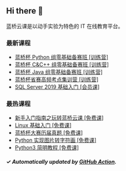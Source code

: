 ## Hi there 👋

蓝桥云课是以动手实验为特色的 IT 在线教育平台。

### 最新课程

<!-- LATEST:START -->
- [蓝桥杯 Python 组零基础备赛班 [训练营]](https://www.lanqiao.cn/courses/17169/)
- [蓝桥杯 C&amp;C++ 组零基础备赛班 [训练营]](https://www.lanqiao.cn/courses/17170/)
- [蓝桥杯 Java 组零基础备赛班 [训练营]](https://www.lanqiao.cn/courses/17171/)
- [蓝桥杯省赛高频考点集训营 [训练营]](https://www.lanqiao.cn/courses/18397/)
- [SQL Server 2019 基础入门 [会员课]](https://www.lanqiao.cn/courses/2703/)
<!-- LATEST:END -->

### 最热课程

<!-- HOTEST:START -->
- [新手入门指南之玩转蓝桥云课 [免费课]](https://www.lanqiao.cn/courses/63/)
- [Linux 基础入门 [免费课]](https://www.lanqiao.cn/courses/1/)
- [蓝桥杯大赛历届真题 [免费课]](https://www.lanqiao.cn/courses/2786/)
- [Python 实现图片转字符画 [免费课]](https://www.lanqiao.cn/courses/370/)
- [Python3 简明教程 [免费课]](https://www.lanqiao.cn/courses/596/)
<!-- HOTEST:END -->

##### ✓ Automatically updated by [GitHub Action](https://github.com/lanqiao-courses/.github/actions/workflows/update.yml).
